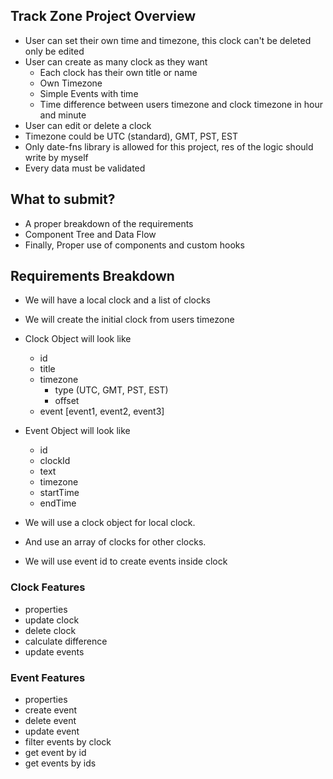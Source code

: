 ## Track Zone Project Overview

- User can set their own time and timezone, this clock can't be deleted only be edited
- User can create as many clock as they want
  - Each clock has their own title or name
  - Own Timezone
  - Simple Events with time
  - Time difference between users timezone and clock timezone in hour and minute
- User can edit or delete a clock
- Timezone could be UTC (standard), GMT, PST, EST
- Only date-fns library is allowed for this project, res of the logic should write by myself
- Every data must be validated

## What to submit?

- A proper breakdown of the requirements
- Component Tree and Data Flow
- Finally, Proper use of components and custom hooks

## Requirements Breakdown

- We will have a local clock and a list of clocks
- We will create the initial clock from users timezone
- Clock Object will look like

  - id
  - title
  - timezone
    - type (UTC, GMT, PST, EST)
    - offset
  - event [event1, event2, event3]

- Event Object will look like
  - id
  - clockId
  - text
  - timezone
  - startTime
  - endTime
- We will use a clock object for local clock.
- And use an array of clocks for other clocks.
- We will use event id to create events inside clock

### Clock Features

- properties
- update clock
- delete clock
- calculate difference
- update events

### Event Features

- properties
- create event
- delete event
- update event
- filter events by clock
- get event by id
- get events by ids
